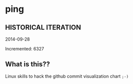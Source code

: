 # ping

## HISTORICAL ITERATION
2014-09-28

Incremented: 6327

## What is this?? 
Linux skills to hack the github commit visualization chart `;-)`
